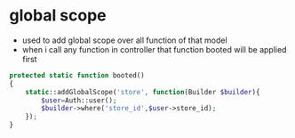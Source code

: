 # global scope
- used to add global scope over all function of that model
- when i call any function in controller that function booted will be applied first
```php
protected static function booted()
{
    static::addGlobalScope('store', function(Builder $builder){
        $user=Auth::user();
        $builder->where('store_id',$user->store_id);
    });
}
```


